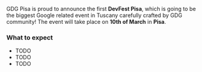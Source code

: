 GDG Pisa is proud to announce the first **DevFest Pisa**, which is going to be the biggest Google related event in Tuscany carefully crafted by GDG community! The event will take place on **10th of March** in **Pisa**.

### What to expect

* TODO
* TODO
* TODO